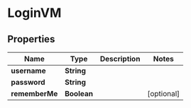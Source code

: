 

# LoginVM


## Properties

| Name | Type | Description | Notes |
|------------ | ------------- | ------------- | -------------|
|**username** | **String** |  |  |
|**password** | **String** |  |  |
|**rememberMe** | **Boolean** |  |  [optional] |



